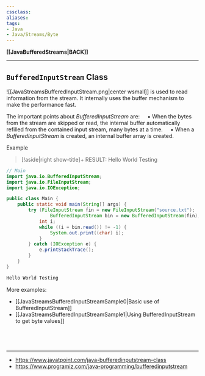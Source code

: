 ```yaml
---
cssclass:
aliases:
tags:
- Java
- Java/Streams/Byte
---
```

**[[JavaBufferedStreams|BACK]]**

---
## `BufferedInputStream` Class
![[JavaStreamsBufferedInputStream.png|center wsmall]]
is used to read information from the stream. It internally uses the buffer mechanism to make the performance fast.

The important points about *BufferedInputStream* are:
$\quad$▪ When the bytes from the stream are skipped or read, the internal buffer automatically refilled from the contained input stream, many bytes at a time.
$\quad$▪ When a *BufferedInputStream* is created, an internal buffer array is created.

Example
>[!aside|right show-title]+ RESULT:
> Hello World Testing

```java
// Main
import java.io.BufferedInputStream;
import java.io.FileInputStream;
import java.io.IOException;

public class Main {
    public static void main(String[] args) {
        try (FileInputStream fin = new FileInputStream("source.txt");
                BufferedInputStream bin = new BufferedInputStream(fin);) {
            int i;
            while ((i = bin.read()) != -1) {
                System.out.print((char) i);
            }
        } catch (IOException e) {
            e.printStackTrace();
        }
    }
}
```
```txt
Hello World Testing
```

More examples:
- [[JavaStreamsBufferedInputStreamSample0|Basic use of BufferedInputStream]]
- [[JavaStreamsBufferedInputStreamSample1|Using BufferedInputStream to get byte values]]

<br>

# 
---
- https://www.javatpoint.com/java-bufferedinputstream-class
- https://www.programiz.com/java-programming/bufferedinputstream